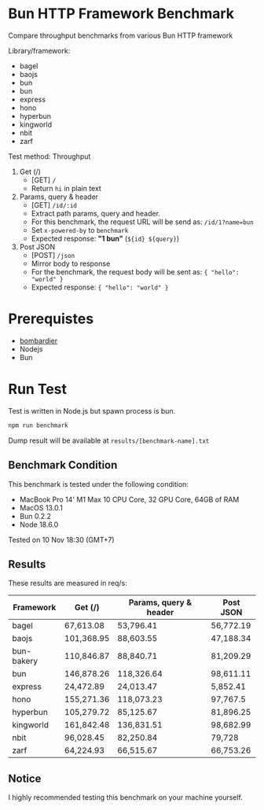 # Bun HTTP Framework Benchmark
Compare throughput benchmarks from various Bun HTTP framework

Library/framework:
- bagel
- baojs
- bun
- bun
- express
- hono
- hyperbun
- kingworld
- nbit
- zarf

Test method:
Throughput
1. Get (/)
    - [GET] `/`
    - Return `hi` in plain text
2. Params, query & header
    - [GET] `/id/:id`
    - Extract path params, query and header.
    - For this benchmark, the request URL will be send as: `/id/1?name=bun`
    - Set `x-powered-by` to `benchmark`
    - Expected response: **"1 bun"** (`${id} ${query}`)
3. Post JSON
    - [POST] `/json`
    - Mirror body to response
    - For the benchmark, the request body will be sent as: `{ "hello": "world" }`
    - Expected response: `{ "hello": "world" }`

# Prerequistes
- [bombardier](https://github.com/codesenberg/bombardier)
- Nodejs
- Bun

# Run Test
Test is written in Node.js but spawn process is bun.

```typescript
npm run benchmark
```

Dump result will be available at `results/[benchmark-name].txt`

## Benchmark Condition
This benchmark is tested under the following condition:
- MacBook Pro 14' M1 Max 10 CPU Core, 32 GPU Core, 64GB of RAM
- MacOS 13.0.1
- Bun 0.2.2
- Node 18.6.0

Tested on 10 Nov 18:30 (GMT+7)

## Results
These results are measured in req/s:

|  Framework       |  Get (/)    |  Params, query & header | Post JSON  |
| ---------------- | ----------- | ----------------------- | ---------- |
| bagel | 67,613.08 | 53,796.41 | 56,772.19 |
| baojs | 101,368.95 | 88,603.55 | 47,188.34 |
| bun-bakery | 110,846.87 | 88,840.71 | 81,209.29 |
| bun | 146,878.26 | 118,326.64 | 98,611.11 |
| express | 24,472.89 | 24,013.47 | 5,852.41 |
| hono | 155,271.36 | 118,073.23 | 97,767.5 |
| hyperbun | 105,279.72 | 85,125.67 | 81,896.25 |
| kingworld | 161,842.48 | 136,831.51 | 98,682.99 |
| nbit | 96,028.45 | 82,250.84 | 79,728 |
| zarf | 64,224.93 | 66,515.67 | 66,753.26 |

## Notice
I highly recommended testing this benchmark on your machine yourself.
